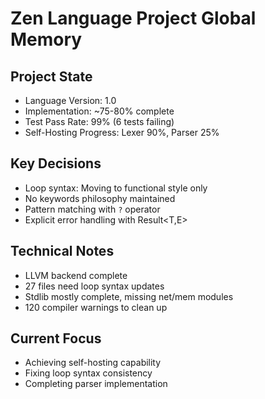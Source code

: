 # Zen Language Project Global Memory

## Project State
- Language Version: 1.0
- Implementation: ~75-80% complete
- Test Pass Rate: 99% (6 tests failing)
- Self-Hosting Progress: Lexer 90%, Parser 25%

## Key Decisions
- Loop syntax: Moving to functional style only
- No keywords philosophy maintained
- Pattern matching with `?` operator
- Explicit error handling with Result<T,E>

## Technical Notes
- LLVM backend complete
- 27 files need loop syntax updates
- Stdlib mostly complete, missing net/mem modules
- 120 compiler warnings to clean up

## Current Focus
- Achieving self-hosting capability
- Fixing loop syntax consistency
- Completing parser implementation